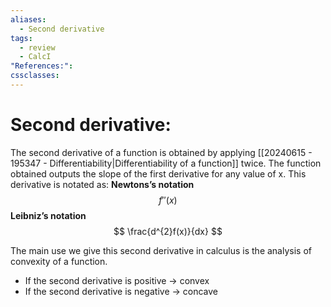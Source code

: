 ```yaml
---
aliases:
  - Second derivative
tags:
  - review
  - CalcI
"References:": 
cssclasses:
---
```

# Second derivative: 
The second derivative of a function is obtained by applying [[20240615 - 195347 - Differentiability|Differentiability of a function]] twice. The function obtained outputs the slope of the first derivative for any value of x.
This derivative is notated as: 
**Newtons’s notation**
$$
f''(x)
$$
**Leibniz’s notation**
$$
 \frac{d^{2}f(x)}{dx}
$$

The main use we give this second derivative in calculus is the analysis of convexity of a function. 

+ If the second derivative is positive → convex
+ If the second derivative is negative → concave
